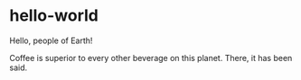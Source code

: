 # hello-world

Hello, people of Earth!

Coffee is superior to every other beverage on this planet. There, it has been said.
